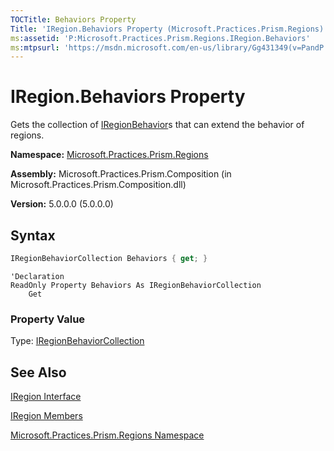 ```yaml
---
TOCTitle: Behaviors Property
Title: 'IRegion.Behaviors Property (Microsoft.Practices.Prism.Regions)'
ms:assetid: 'P:Microsoft.Practices.Prism.Regions.IRegion.Behaviors'
ms:mtpsurl: 'https://msdn.microsoft.com/en-us/library/Gg431349(v=PandP.50)'
---
```


# IRegion.Behaviors Property

Gets the collection of [IRegionBehavior](https://msdn.microsoft.com/en-us/library/microsoft.practices.prism.regions.iregionbehavior(v=pandp.50))s that can extend the behavior of regions.

**Namespace:** [Microsoft.Practices.Prism.Regions](https://msdn.microsoft.com/en-us/library/microsoft.practices.prism.regions(v=pandp.50))

**Assembly:** Microsoft.Practices.Prism.Composition (in Microsoft.Practices.Prism.Composition.dll)

**Version:** 5.0.0.0 (5.0.0.0)

## Syntax

```C#
IRegionBehaviorCollection Behaviors { get; }
```

```VB
'Declaration
ReadOnly Property Behaviors As IRegionBehaviorCollection
	Get
```

### Property Value

Type: [IRegionBehaviorCollection](https://msdn.microsoft.com/en-us/library/microsoft.practices.prism.regions.iregionbehaviorcollection(v=pandp.50))

## See Also

[IRegion Interface](https://msdn.microsoft.com/en-us/library/microsoft.practices.prism.regions.iregion(v=pandp.50))

[IRegion Members](https://msdn.microsoft.com/en-us/library/microsoft.practices.prism.regions.iregion_members(v=pandp.50))

[Microsoft.Practices.Prism.Regions Namespace](https://msdn.microsoft.com/en-us/library/microsoft.practices.prism.regions(v=pandp.50))
